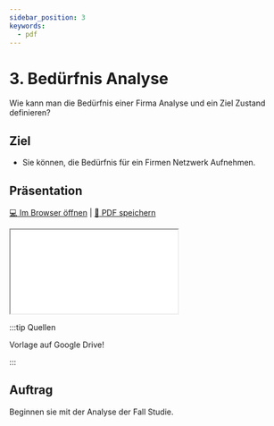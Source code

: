 ```yaml
---
sidebar_position: 3
keywords:
  - pdf
---
```


# 3. Bedürfnis Analyse

Wie kann man die Bedürfnis einer Firma Analyse und ein Ziel Zustand definieren?

## Ziel

* Sie können, die Bedürfnis für ein Firmen Netzwerk Aufnehmen.

## Präsentation

[:computer: Im Browser öffnen](pathname:///slides/20_iso_osi/03_Analyse) | [:floppy_disk: PDF speichern](pathname:///slides/20_iso_osi/03_Analyse)

<iframe src="/bbzbl-modul-117/slides/20_iso_osi/03_Analyse"></iframe>


:::tip Quellen

Vorlage auf Google Drive!

:::

## Auftrag
Beginnen sie mit der Analyse der Fall Studie.